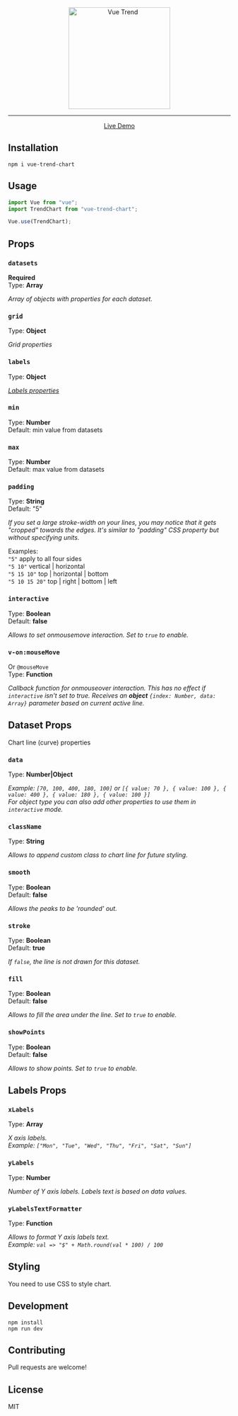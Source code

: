 <div align="center">
  <img src="https://raw.githubusercontent.com/dmtrbrl/vue-trend-chart/master/media/vtc-logo.png" width="230" alt="Vue Trend">
</div>

----
<div align="center">
  <a href="https://dmtrbrl.github.io/vue-trend-chart/">Live Demo</a>
</div>

## Installation

```shell
npm i vue-trend-chart
```
## Usage

```js
import Vue from "vue";
import TrendChart from "vue-trend-chart";

Vue.use(TrendChart);
```

## Props

### **`datasets`**
**Required**  
Type: **Array**  
  
*Array of objects with properties for each dataset.*

### **`grid`**
Type: **Object**  
  
*Grid properties*

### **`labels`**
Type: **Object**  
  
*[Labels properties](#labels-props)*

### **`min`**
Type: **Number**  
Default: min value from datasets

### **`max`**
Type: **Number**  
Default:  max value from datasets

### **`padding`**  
Type: **String**  
Default: "5"  
  
*If you set a large *stroke-width* on your lines, you may notice that it gets "cropped" towards the edges. It's similar to "padding" CSS property but without specifying units.*  

Examples:  
`"5"` apply to all four sides  
`"5 10"` vertical | horizontal  
`"5 15 10"` top | horizontal | bottom  
`"5 10 15 20"` top | right | bottom | left

### **`interactive`**
Type: **Boolean**  
Default: **false**  
  
*Allows to set onmousemove interaction. Set to `true` to enable.*

### **`v-on:mouseMove`**
Or `@mouseMove`  
Type: **Function**  
  
*Callback function for onmouseover interaction. This has no effect if `interactive` isn't set to true. Receives an **object** `{index: Number, data: Array}` parameter based on current active line.*

## Dataset Props

Chart line (curve) properties

### **`data`**
Type: **Number|Object**
  
*Example: `[70, 100, 400, 180, 100]` or `[{ value: 70 }, { value: 100 }, { value: 400 }, { value: 180 }, { value: 100 }]`  
For object type you can also add other properties to use them in `interactive` mode.*

### **`className`**  
Type: **String**  
  
*Allows to append custom class to chart line for future styling.*

### **`smooth`**
Type: **Boolean**  
Default: **false**  
  
*Allows the peaks to be 'rounded' out.*

### **`stroke`**
Type: **Boolean**  
Default: **true**  
  
*If `false`, the line is not drawn for this dataset.*

### **`fill`**
Type: **Boolean**  
Default: **false**
  
*Allows to fill the area under the line. Set to `true` to enable.*

### **`showPoints`**
Type: **Boolean**  
Default: **false**

*Allows to show points. Set to `true` to enable.*

## Labels Props

### **`xLabels`**
Type: **Array**
  
*X axis labels.  
Example: `["Mon", "Tue", "Wed", "Thu", "Fri", "Sat", "Sun"]`*

### **`yLabels`**
Type: **Number**
  
*Number of Y axis labels. Labels text is based on data values.*

### **`yLabelsTextFormatter`**
Type: **Function**
  
*Allows to format Y axis labels text.  
Example: `val => "$" + Math.round(val * 100) / 100`*

## Styling

You need to use CSS to style chart.

## Development

```shell
npm install
npm run dev
```

## Contributing

Pull requests are welcome!

## License

MIT

